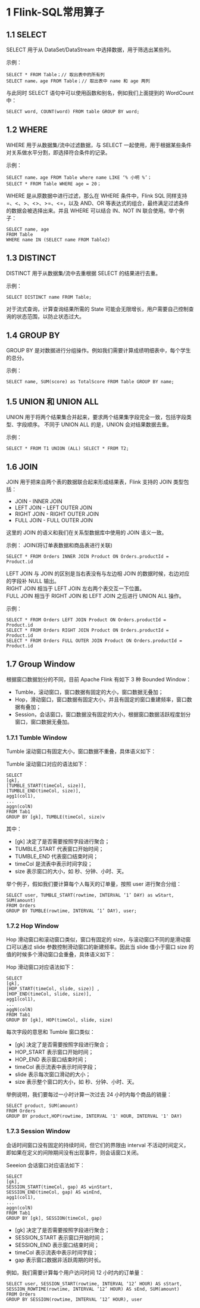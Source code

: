 # 1 Flink-SQL常用算子
## 1.1 SELECT
SELECT 用于从 DataSet/DataStream 中选择数据，用于筛选出某些列。

示例：
``` 
SELECT * FROM Table；// 取出表中的所有列
SELECT name，age FROM Table；// 取出表中 name 和 age 两列
```

与此同时 SELECT 语句中可以使用函数和别名，例如我们上面提到的 WordCount 中：
``` 
SELECT word, COUNT(word) FROM table GROUP BY word;
```

## 1.2 WHERE
WHERE 用于从数据集/流中过滤数据，与 SELECT 一起使用，用于根据某些条件对关系做水平分割，即选择符合条件的记录。

示例：
``` 
SELECT name，age FROM Table where name LIKE ‘% 小明 %’；
SELECT * FROM Table WHERE age = 20；
```

WHERE 是从原数据中进行过滤，那么在 WHERE 条件中，Flink SQL 同样支持 =、<、>、<>、>=、<=，以及 AND、OR 等表达式的组合，最终满足过滤条件的数据会被选择出来。并且 WHERE 可以结合 IN、NOT IN 联合使用。举个例子：
``` 
SELECT name, age
FROM Table
WHERE name IN (SELECT name FROM Table2)
```

## 1.3 DISTINCT
DISTINCT 用于从数据集/流中去重根据 SELECT 的结果进行去重。

示例：
``` 
SELECT DISTINCT name FROM Table;
```

对于流式查询，计算查询结果所需的 State 可能会无限增长，用户需要自己控制查询的状态范围，以防止状态过大。

## 1.4 GROUP BY
GROUP BY 是对数据进行分组操作。例如我们需要计算成绩明细表中，每个学生的总分。

示例：
``` 
SELECT name, SUM(score) as TotalScore FROM Table GROUP BY name;
```

## 1.5 UNION 和 UNION ALL
UNION 用于将两个结果集合并起来，要求两个结果集字段完全一致，包括字段类型、字段顺序。
不同于 UNION ALL 的是，UNION 会对结果数据去重。

示例：
``` 
SELECT * FROM T1 UNION (ALL) SELECT * FROM T2;
```

## 1.6 JOIN
JOIN 用于把来自两个表的数据联合起来形成结果表，Flink 支持的 JOIN 类型包括：
- JOIN - INNER JOIN
- LEFT JOIN - LEFT OUTER JOIN
- RIGHT JOIN - RIGHT OUTER JOIN
- FULL JOIN - FULL OUTER JOIN

这里的 JOIN 的语义和我们在关系型数据库中使用的 JOIN 语义一致。

示例： JOIN(将订单表数据和商品表进行关联)
``` 
SELECT * FROM Orders INNER JOIN Product ON Orders.productId = Product.id
```

LEFT JOIN 与 JOIN 的区别是当右表没有与左边相 JOIN 的数据时候，右边对应的字段补 NULL 输出。  
RIGHT JOIN 相当于 LEFT JOIN 左右两个表交互一下位置。  
FULL JOIN 相当于 RIGHT JOIN 和 LEFT JOIN 之后进行 UNION ALL 操作。  

示例：
``` 
SELECT * FROM Orders LEFT JOIN Product ON Orders.productId = Product.id
SELECT * FROM Orders RIGHT JOIN Product ON Orders.productId = Product.id
SELECT * FROM Orders FULL OUTER JOIN Product ON Orders.productId = Product.id
```

## 1.7 Group Window
根据窗口数据划分的不同，目前 Apache Flink 有如下 3 种 Bounded Window：
- Tumble，滚动窗口，窗口数据有固定的大小，窗口数据无叠加；
- Hop，滑动窗口，窗口数据有固定大小，并且有固定的窗口重建频率，窗口数据有叠加；
- Session，会话窗口，窗口数据没有固定的大小，根据窗口数据活跃程度划分窗口，窗口数据无叠加。

### 1.7.1 Tumble Window
Tumble 滚动窗口有固定大小，窗口数据不重叠，具体语义如下：

Tumble 滚动窗口对应的语法如下：
``` 
SELECT
[gk],
[TUMBLE_START(timeCol, size)],
[TUMBLE_END(timeCol, size)],
agg1(col1),
...
aggn(colN)
FROM Tab1
GROUP BY [gk], TUMBLE(timeCol, size)v
```

其中：
- [gk] 决定了是否需要按照字段进行聚合；
- TUMBLE_START 代表窗口开始时间；
- TUMBLE_END 代表窗口结束时间；
- timeCol 是流表中表示时间字段；
- size 表示窗口的大小，如 秒、分钟、小时、天。

举个例子，假如我们要计算每个人每天的订单量，按照 user 进行聚合分组：
``` 
SELECT user, TUMBLE_START(rowtime, INTERVAL ‘1’ DAY) as wStart, SUM(amount)
FROM Orders
GROUP BY TUMBLE(rowtime, INTERVAL ‘1’ DAY), user;
```

### 1.7.2 Hop Window
Hop 滑动窗口和滚动窗口类似，窗口有固定的 size，与滚动窗口不同的是滑动窗口可以通过 slide 参数控制滑动窗口的新建频率。因此当 slide 值小于窗口 size 的值的时候多个滑动窗口会重叠，具体语义如下：

Hop 滑动窗口对应语法如下：
``` 
SELECT
[gk],
[HOP_START(timeCol, slide, size)] ,  
[HOP_END(timeCol, slide, size)],
agg1(col1),
...
aggN(colN)
FROM Tab1
GROUP BY [gk], HOP(timeCol, slide, size)
```

每次字段的意思和 Tumble 窗口类似：
- [gk] 决定了是否需要按照字段进行聚合；
- HOP_START 表示窗口开始时间；
- HOP_END 表示窗口结束时间；
- timeCol 表示流表中表示时间字段；
- slide 表示每次窗口滑动的大小；
- size 表示整个窗口的大小，如 秒、分钟、小时、天。

举例说明，我们要每过一小时计算一次过去 24 小时内每个商品的销量：
``` 
SELECT product, SUM(amount)
FROM Orders
GROUP BY product,HOP(rowtime, INTERVAL '1' HOUR, INTERVAL '1' DAY)
```

### 1.7.3 Session Window
会话时间窗口没有固定的持续时间，但它们的界限由 interval 不活动时间定义，即如果在定义的间隙期间没有出现事件，则会话窗口关闭。

Seeeion 会话窗口对应语法如下：
``` 
SELECT
[gk],
SESSION_START(timeCol, gap) AS winStart,  
SESSION_END(timeCol, gap) AS winEnd,
agg1(col1),
...
aggn(colN)
FROM Tab1
GROUP BY [gk], SESSION(timeCol, gap)
```

- [gk] 决定了是否需要按照字段进行聚合；
- SESSION_START 表示窗口开始时间；
- SESSION_END 表示窗口结束时间；
- timeCol 表示流表中表示时间字段；
- gap 表示窗口数据非活跃周期的时长。

例如，我们需要计算每个用户访问时间 12 小时内的订单量：
``` 
SELECT user, SESSION_START(rowtime, INTERVAL ‘12’ HOUR) AS sStart, SESSION_ROWTIME(rowtime, INTERVAL ‘12’ HOUR) AS sEnd, SUM(amount)
FROM Orders
GROUP BY SESSION(rowtime, INTERVAL ‘12’ HOUR), user
```

